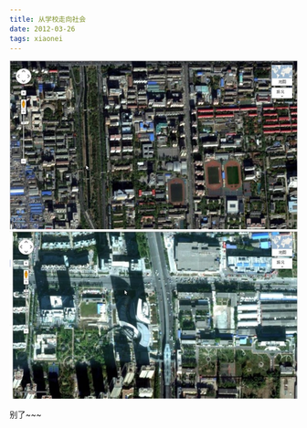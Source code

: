 ```yaml
---
title: 从学校走向社会
date: 2012-03-26
tags: xiaonei
---
```


![](/images/xiaonei/bupt2mt_1.jpg)
![](/images/xiaonei/bupt2mt_2.jpg)

别了~~~
